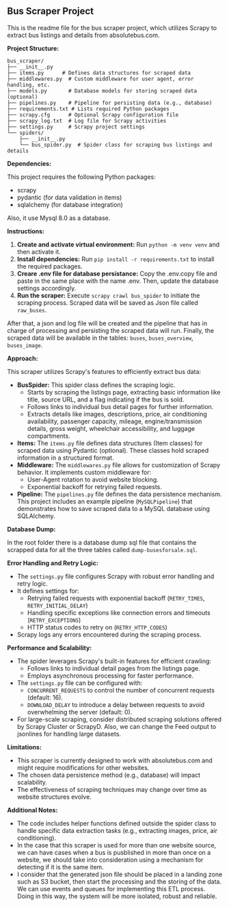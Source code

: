 ## Bus Scraper Project

This is the readme file for the bus scraper project, which utilizes Scrapy to extract bus listings and details from absolutebus.com.

**Project Structure:**
```
bus_scraper/
├── __init__.py 
├── items.py      # Defines data structures for scraped data
├── middlewares.py  # Custom middleware for user agent, error handling, etc.
├── models.py       # Database models for storing scraped data (optional)
├── pipelines.py    # Pipeline for persisting data (e.g., database)
├── requirements.txt # Lists required Python packages
├── scrapy.cfg      # Optional Scrapy configuration file
├── scrapy_log.txt  # Log file for Scrapy activities
├── settings.py     # Scrapy project settings
└── spiders/
    ├── __init__.py 
    └── bus_spider.py  # Spider class for scraping bus listings and details
```

**Dependencies:**

This project requires the following Python packages:

- scrapy
- pydantic (for data validation in items)
- sqlalchemy (for database integration)

Also, it use Mysql 8.0  as a database.


**Instructions:**
1. **Create and activate virtual environment:** Run `python -m venv venv` and then activate it. 
2. **Install dependencies:** Run `pip install -r requirements.txt` to install the required packages.
3. **Creare .env file for database persistance:** Copy the .env.copy file and paste in the same place with the name .env. Then, update the database settings accordingly. 
3. **Run the scraper:** Execute `scrapy crawl bus_spider` to initiate the scraping process. Scraped data will be saved as Json file called `raw_buses`.

After that, a json and log file will be created and the pipeline that has in charge of processing and persisting the scraped data will run. Finally, the scraped data will be available in the tables: `buses`, `buses_overview`, `buses_image`.


**Approach:**

This scraper utilizes Scrapy's features to efficiently extract bus data:

- **BusSpider:** This spider class defines the scraping logic.
    - Starts by scraping the listings page, extracting basic information like title, source URL, and a flag indicating if the bus is sold.
    - Follows links to individual bus detail pages for further information.
    - Extracts details like images, descriptions, price, air conditioning availability, passenger capacity, mileage, engine/transmission details, gross weight, wheelchair accessibility, and luggage compartments.
- **Items:** The `items.py` file defines data structures (Item classes) for scraped data using Pydantic (optional). These classes hold scraped information in a structured format.
- **Middleware:** The `middlewares.py` file allows for customization of Scrapy behavior. It implements custom middleware for:
    - User-Agent rotation to avoid website blocking.
    - Exponential backoff for retrying failed requests.
- **Pipeline:** The `pipelines.py` file defines the data persistence mechanism. This project includes an example pipeline (`MySQLPipeline`) that demonstrates how to save scraped data to a MySQL database using SQLAlchemy. 

**Database Dump:**

In the root folder there is a database dump sql file that contains the scrapped data for all the three tables called `dump-busesforsale.sql`.

**Error Handling and Retry Logic:**

- The `settings.py` file configures Scrapy with robust error handling and retry logic.
- It defines settings for:
    - Retrying failed requests with exponential backoff (`RETRY_TIMES`, `RETRY_INITIAL_DELAY`)
    - Handling specific exceptions like connection errors and timeouts (`RETRY_EXCEPTIONS`)
    - HTTP status codes to retry on (`RETRY_HTTP_CODES`)
- Scrapy logs any errors encountered during the scraping process.

**Performance and Scalability:**

- The spider leverages Scrapy's built-in features for efficient crawling:
    - Follows links to individual detail pages from the listings page.
    - Employs asynchronous processing for faster performance.
- The `settings.py` file can be configured with:
    - `CONCURRENT_REQUESTS` to control the number of concurrent requests (default: 16).
    - `DOWNLOAD_DELAY` to introduce a delay between requests to avoid overwhelming the server (default: 0).
- For large-scale scraping, consider distributed scraping solutions offered by Scrapy Cluster or ScrapyD. Also, we can change the Feed output to jsonlines for handling large datasets. 


**Limitations:**

- This scraper is currently designed to work with absolutebus.com and might require modifications for other websites.
- The chosen data persistence method (e.g., database) will impact scalability.
- The effectiveness of scraping techniques may change over time as website structures evolve.

**Additional Notes:**

- The code includes helper functions defined outside the spider class to handle specific data extraction tasks (e.g., extracting images, price, air conditioning).
- In the case that this scraper is used for more than one website source, we can have cases when a bus is pusblished in more than once on a website, we should take into consideration using a mechanism for detecting if it is the same item.
- I consider that the generated json file should be placed in a landing zone such as S3 bucket, then start the processing and the storing of the data. We can use events and queues for implementing this ETL process. Doing in this way, the system will be more isolated, robust and reliable.
